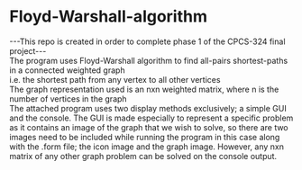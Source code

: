 # Floyd-Warshall-algorithm
---This repo is created in order to complete phase 1 of the CPCS-324 final project---<br/>
The program uses Floyd-Warshall algorithm to find all-pairs shortest-paths in a connected weighted graph<br/>
i.e. the shortest path from any vertex to all other vertices<br/>
The graph representation used is an nxn weighted matrix, where n is the number of vertices in the graph<br/>
The attached program uses two display methods exclusively; a simple GUI and the console. The GUI is made especially to represent a specific problem as it contains an image of the graph that we wish to solve, so there are two images need to be included while running the program in this case along with the .form file; the icon image and the graph image. However, any nxn matrix of any other graph problem can be solved on the console output.
